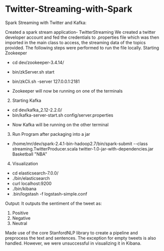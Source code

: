 # Twitter-Streaming-with-Spark
Spark Streaming with Twitter and Kafka:



Created a spark stream application- TwitterStreaming
We created a twitter developer account and fed the credentials to .properties file which was then imported in the main class to access, the streaming data of the topics provided.
The following steps were performed to run the file locally.
Starting Zookeeper
- cd dev/zookeeper-3.4.14/
- bin/zkServer.sh start

- bin/zkCli.sh -server 127.0.0.1:2181
* Zookeeper will now be running on one of the terminals

2. Starting Kafka
- cd dev/kafka_2.12-2.2.0/
- bin/kafka-server-start.sh config/server.properties
* Now Kafka will be running on the other terminal

3. Run Program after packaging into a jar
- /home/mr/dev/spark-2.4.1-bin-hadoop2.7/bin/spark-submit --class streaming.TwitterProducer.scala twitter-1.0-jar-with-dependencies.jar Basketball "NBA"

4. Visualization
- cd elasticsearch-7.0.0/
- ./bin/elasticsearch
- curl localhost:9200
- ./bin/kibana
- .bin/logstash -f logstash-simple.conf

Output: It outputs the sentiment of the tweet as:
1.	Positive
2.	Negative
3.	Neutral

Made use of the core StanfordNLP library to create a pipeline and preprocess the text and sentences.
The exception for empty tweets is also handled. However, we were unsuccessful in visualizing it in Kibana.

